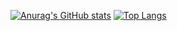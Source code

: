 [![Anurag's GitHub stats](https://github-readme-stats.vercel.app/api?username=nephisto1954&include_all_commits=true&count_private=true&bg_color=45,1B676B,60B99A&title_color=fff&text_color=fff&show_icons=true)](https://github.com/anuraghazra/github-readme-stats)
[![Top Langs](https://github-readme-stats.vercel.app/api/top-langs/?username=nephisto1954&layout=compact&bg_color=45,1B676B,60B99A&title_color=fff&text_color=fff&hide=Objective-C)](https://github.com/anuraghazra/github-readme-stats)

